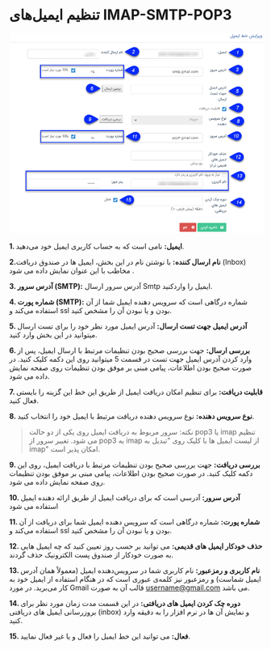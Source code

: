 # تنظیم ایمیل‌های IMAP-SMTP-POP3

![](Email2.png)
 
**1. ایمیل:** نامی است که به حساب کاربری ایمیل خود می‌دهید.

**2.نام ارسال کننده:** با نوشتن نام در این بخش، ایمیل ها در صندوق دریافت (Inbox) مخاطب با این عنوان نمایش داده می شود .

**3. آدرس سرور (SMTP):**  آدرس سرور ارسال Smtp ایمیل را واردکنید.

**4. شماره پورت (SMTP):** شماره درگاهی است که سرویس دهنده ایمیل شما از آن استفاده می‌کند و ssl بودن و یا نبودن آن را مشخص کنید.

**5. آدرس ایمیل جهت تست ارسال:** آدرس ایمیل مورد نظر خود را برای تست ارسال میتوانید در این بخش وارد کنید.

**6. بررسی ارسال:** جهت بررسی صحیح بودن تنظیمات مرتبط با ارسال ایمیل،  پس از وارد کردن آدرس ایمیل جهت تست در قسمت 5 میتوانید روی این دکمه کلیک کنید. در صورت صحیح بودن اطلاعات، پیامی مبنی بر موفق بودن تنظیمات روی صفحه نمایش داده می شود.

**7. قابلیت دریافت:** برای تنظیم امکان دریافت ایمیل از طریق این خط این گزینه را بایستی فعال کنید.

**8. نوع سرویس دهنده:** نوع سرویس دهنده دریافت مرتبط با ایمیل خود را انتخاب کنید.

> نکته: سرور مربوط به دریافت ایمیل روی یکی از دو حالت pop3 یا imap تنظیم می شود. تغییر سرور از pop3 به imap از لیست ایمیل ها با کلیک روی "تبدیل به imap" امکان پذیر است.


**9. بررسی دریافت:** جهت بررسی صحیح بودن تنظیمات مرتبط با دریافت ایمیل، روی این دکمه کلیک کنید. در صورت صحیح بودن اطلاعات، پیامی مبنی بر موفق بودن تنظیمات روی صفحه نمایش داده می شود.

**10.  آدرس سرور:** آدرسی است که برای دریافت ایمیل از طریق ارائه دهنده ایمیل استفاده می شود

**11. شماره پورت:** شماره درگاهی است که سرویس دهنده ایمیل شما برای دریافت از آن استفاده می‌کند و ssl بودن و یا نبودن آن را مشخص کنید. 

**12. حذف خودکار ایمیل های قدیمی:** می توانید بر حسب روز تعیین کنید که چه ایمیل هایی به صورت خودکار از صندوق پست الکترونیک حذف گردند.

**13. نام کاربری و رمزعبور:** نام کاربری شما در سرویس‌دهنده ایمیل (معمولاً همان آدرس ایمیل شماست) و رمزعبور نیز کلمه‌ی عبوری است که در هنگام استفاده از ایمیل خود به کار می‌برید. در مورد Gmail قالب آن به صورت username@gmail.com می ‌باشد.

**14. دوره چک کردن ایمیل های دریافتی:** در این قسمت مدت زمان مورد نظر برای بروزرسانی ایمیل های دریافتی (inbox) و نمایش آن ها در نرم افزار را به دقیقه وارد کنید.

**15. فعال:** می توانید این خط ایمیل را فعال و یا غیر فعال نمایید.